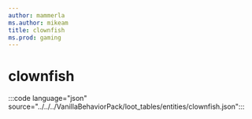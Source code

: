 ```yaml
---
author: mammerla
ms.author: mikeam
title: clownfish
ms.prod: gaming
---
```


# clownfish
 
:::code language="json" source="../../../VanillaBehaviorPack/loot_tables/entities/clownfish.json":::